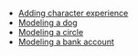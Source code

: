 * [Adding character experience](https://github.com/DraciVik/theJSWay-exercises/blob/master/Chapter-06-Create-your-first-objects/adding_character_experience.js)
* [Modeling a dog](https://github.com/DraciVik/theJSWay-exercises/blob/master/Chapter-06-Create-your-first-objects/modeling_a_dog.js)
* [Modeling a circle](https://github.com/DraciVik/theJSWay-exercises/blob/master/Chapter-06-Create-your-first-objects/modelingACircle.js)
* [Modeling a bank account](https://github.com/DraciVik/theJSWay-exercises/blob/master/Chapter-06-Create-your-first-objects/modelingABankAccount.js)
